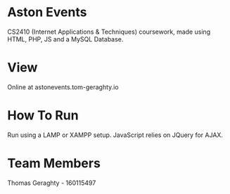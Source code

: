 # Aston Events
CS2410 (Internet Applications & Techniques) coursework, made using HTML, PHP, JS and a MySQL Database.

# View
Online at 
astonevents.tom-geraghty.io

# How To Run
Run using a LAMP or XAMPP setup. JavaScript relies on JQuery for AJAX.

# Team Members
Thomas Geraghty - 160115497
